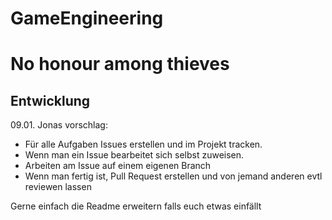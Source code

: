 # GameEngineering

# No honour among thieves

## Entwicklung

09.01. Jonas vorschlag: 
  - Für alle Aufgaben Issues erstellen und im Projekt tracken. 
  - Wenn man ein Issue bearbeitet sich selbst zuweisen.
  - Arbeiten am Issue auf einem eigenen Branch
  - Wenn man fertig ist, Pull Request erstellen und von jemand anderen evtl reviewen lassen

Gerne einfach die Readme erweitern falls euch etwas einfällt
